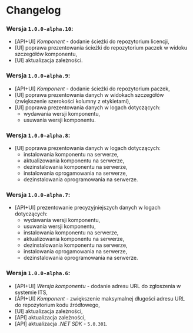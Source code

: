 # Changelog

### Wersja `1.0.0-alpha.10`:
- [API+UI] *Komponent* - dodanie ścieżki do repozytorium licencji,
- [UI] poprawa prezentowania ścieżki do repozytorium paczek w widoku szczegółów komponentu,
- [UI] aktualizacja zależności.

### Wersja `1.0.0-alpha.9`:
- [API+UI] *Komponent* - dodanie ścieżki do repozytorium paczek,
- [UI] poprawa prezentowania danych w widokach szczegółów (zwiększenie szerokości kolumny z etykietami),
- [UI] poprawa prezentowania danych w logach dotyczących:
  - wydawania wersji komponentu,
  - usuwania wersji komponentu.

### Wersja `1.0.0-alpha.8`:

- [UI] poprawa prezentowania danych w logach dotyczących:
  - instalowania komponentu na serwerze,
  - aktualizowania komponentu na serwerze,
  - dezinstalowania komponentu na serwerze,
  - instalowania oprogamowania na serwerze,
  - dezinstalowania oprogramowania na serwerze.

### Wersja `1.0.0-alpha.7`:

- [API+UI] prezentowanie precyzyjniejszych danych w logach dotyczących:
  - wydawania wersji komponentu,
  - usuwania wersji komponentu,
  - instalowania komponentu na serwerze,
  - aktualizowania komponentu na serwerze,
  - dezinstalowania komponentu na serwerze,
  - instalowania oprogamowania na serwerze,
  - dezinstalowania oprogramowania na serwerze.

### Wersja `1.0.0-alpha.6`:

- [API+UI] *Wersja komponentu* - dodanie adresu URL do zgłoszenia w systemie ITS,
- [API+UI] *Komponent* - zwiększenie maksymalnej długości adresu URL do repozytorium kodu źródłowego,
- [UI] aktualizacja zależności,
- [API] aktualizacja zależności,
- [API] aktualizacja *.NET SDK* - `5.0.301`.
